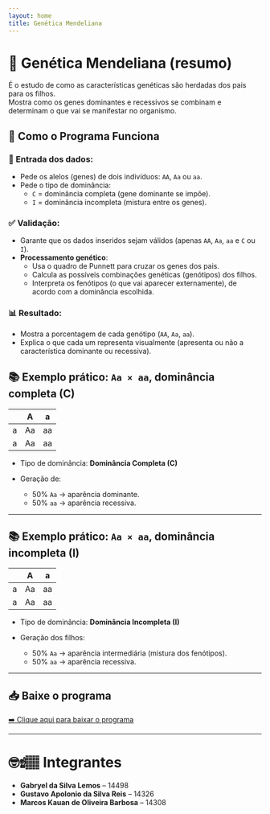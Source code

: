 ```yaml
---
layout: home
title: Genética Mendeliana
---
```


# 🧬 Genética Mendeliana (resumo)

É o estudo de como as características genéticas são herdadas dos pais para os filhos.  
Mostra como os genes dominantes e recessivos se combinam e determinam o que vai se manifestar no organismo.

## 🚀 Como o Programa Funciona

### 🎯 Entrada dos dados:

- Pede os alelos (genes) de dois indivíduos: `AA`, `Aa` ou `aa`.
- Pede o tipo de dominância:
  - `C` = dominância completa (gene dominante se impõe).
  - `I` = dominância incompleta (mistura entre os genes).

### ✅ Validação:

- Garante que os dados inseridos sejam válidos (apenas `AA`, `Aa`, `aa` e `C` ou `I`).
- **Processamento genético**:
  - Usa o quadro de Punnett para cruzar os genes dos pais.
  - Calcula as possíveis combinações genéticas (genótipos) dos filhos.
  - Interpreta os fenótipos (o que vai aparecer externamente), de acordo com a dominância escolhida.

### 📊 Resultado:

- Mostra a porcentagem de cada genótipo (`AA`, `Aa`, `aa`).
- Explica o que cada um representa visualmente (apresenta ou não a característica dominante ou recessiva).

## 📚 Exemplo prático: `Aa × aa`, dominância completa (C)

|   | A  | a  |
|---|----|----|
| a | Aa | aa |
| a | Aa | aa |

- Tipo de dominância: **Dominância Completa (C)**

- Geração de:
  - 50% `Aa` → aparência dominante.
  - 50% `aa` → aparência recessiva.

---

## 📚 Exemplo prático: `Aa × aa`, dominância incompleta (I)

|   | A  | a  |
|---|----|----|
| a | Aa | aa |
| a | Aa | aa |

- Tipo de dominância: **Dominância Incompleta (I)**

- Geração dos filhos:
  - 50% `Aa` → aparência intermediária (mistura dos fenótipos).
  - 50% `aa` → aparência recessiva.

---

## 📥 Baixe o programa

[➡️ Clique aqui para baixar o programa](https://github.com/GustavoApolonio/GeneticaMendeliana/raw/refs/heads/main/dist/publish.zip)

---

# 🤓☝🏽 Integrantes

- **Gabryel da Silva Lemos** – 14498  
- **Gustavo Apolonio da Silva Reis** – 14326  
- **Marcos Kauan de Oliveira Barbosa** – 14308

